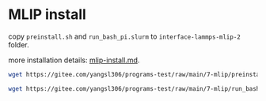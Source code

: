 # MLIP install

copy `preinstall.sh` and `run_bash_pi.slurm` to `interface-lammps-mlip-2` folder.

more installation details: [mlip-install.md](./mlip-install.md).


```bash
wget https://gitee.com/yangsl306/programs-test/raw/main/7-mlip/preinstall.sh -O preinstall.sh

wget https://gitee.com/yangsl306/programs-test/raw/main/7-mlip/run_bash_pi.slurm -O run_bash_pi.slurm
```
